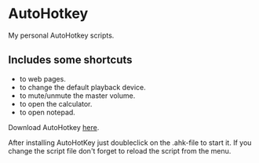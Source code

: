 AutoHotkey
==========

My personal AutoHotkey scripts.  
  

Includes some shortcuts  
--------------------
* to web pages.
* to change the default playback device.
* to mute/unmute the master volume.
* to open the calculator.
* to open notepad.


Download AutoHotkey [here](http://www.autohotkey.com).  
  

After installing AutoHotKey just doubleclick on the .ahk-file to start it. If you change the script file don't forget to reload the script from the menu.